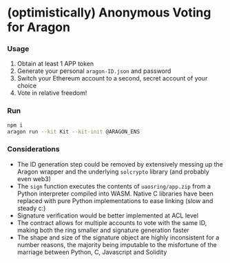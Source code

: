 # (optimistically) Anonymous Voting for Aragon

### Usage
1. Obtain at least 1 APP token 
2. Generate your personal `aragon-ID.json` and password
3. Switch your Ethereum account to a second, secret account of your choice
4. Vote in relative freedom!

### Run
```bash
npm i
aragon run --kit Kit --kit-init @ARAGON_ENS
```
### Considerations
* The ID generation step could be removed by extensively messing up the Aragon wrapper and the underlying `solcrypto` library (and probably even web3)
* The `sign` function executes the contents of `uaosring/app.zip` from a Python interpreter compiled into WASM. Native C libraries have been replaced with pure Python implementations to ease linking (slow and steady c:)
* Signature verification would be better implemented at ACL level
* The contract allows for multiple accounts to vote with the same ID, making both the ring smaller and signature generation faster
* The shape and size of the signature object are highly inconsistent for a number reasons, the majority being imputable to the misfortune of the marriage between Python, C, Javascript and Solidity 
